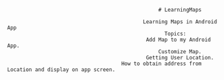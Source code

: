                                                      # LearningMaps
                                                     
                                                Learning Maps in Android App
                                                       Topics:
                                                 Add Map to my Android App.
                                                     Customize Map.
                                                 Getting User Location.
                                         How to obtain address from Location and display on app screen.
                                               
                                                 
                                             
                                              
